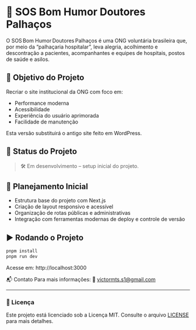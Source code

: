 # 🧡 SOS Bom Humor Doutores Palhaços

O SOS Bom Humor Doutores Palhaços é uma ONG voluntária brasileira que, por meio da “palhaçaria hospitalar”, leva alegria, acolhimento e descontração a pacientes, acompanhantes e equipes de hospitais, postos de saúde e asilos.

## 🎯 Objetivo do Projeto

Recriar o site institucional da ONG com foco em:

- Performance moderna
- Acessibilidade
- Experiência do usuário aprimorada
- Facilidade de manutenção

Esta versão substituirá o antigo site feito em WordPress.

## 🚧 Status do Projeto

> 🛠️ Em desenvolvimento – setup inicial do projeto.

## 🔄 Planejamento Inicial

- Estrutura base do projeto com Next.js
- Criação de layout responsivo e acessível
- Organização de rotas públicas e administrativas
- Integração com ferramentas modernas de deploy e controle de versão

## ▶️ Rodando o Projeto

```bash
pnpm install
pnpm run dev
```

Acesse em: http://localhost:3000

📬 Contato
Para mais informações:
📧 victormts.s1@gmail.com

---

### 📄 Licença

Este projeto está licenciado sob a Licença MIT.
Consulte o arquivo [LICENSE](../LICENSE) para mais detalhes.
